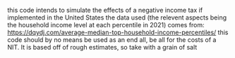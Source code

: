this code intends to simulate the effects of a negative income tax if implemented in the United States 
the data used (the relevent aspects being the household income level at each percentile in 2021) comes from: https://dqydj.com/average-median-top-household-income-percentiles/
this code should by no means be used as an end all, be all for the costs of a NIT. It is based off of rough estimates, so take with a grain of salt 

